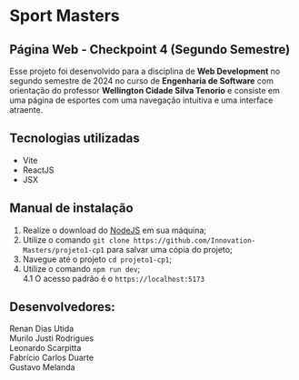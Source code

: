 # Sport Masters

## Página Web - Checkpoint 4 (Segundo Semestre)

Esse projeto foi desenvolvido para a disciplina de **Web Development** no segundo semestre de 2024 no curso de **Engenharia de Software** com orientação do professor **Wellington Cidade Silva Tenorio** e consiste em uma página de esportes com uma navegação intuitiva e uma interface atraente.

## Tecnologias utilizadas

- Vite
- ReactJS
- JSX

## Manual de instalação

1. Realize o download do [NodeJS](https://nodejs.org/) em sua máquina;
2. Utilize o comando `git clone https://github.com/Innovation-Masters/projeto1-cp1` para salvar uma cópia do projeto;
3. Navegue até o projeto `cd projeto1-cp1`;
4. Utilize o comando `npm run dev`; <br>
4.1 O acesso padrão é o `https://localhost:5173`

## Desenvolvedores:

Renan Dias Utida <br>
Murilo Justi Rodrigues <br>
Leonardo Scarpitta <br>
Fabrício Carlos Duarte <br>
Gustavo Melanda

